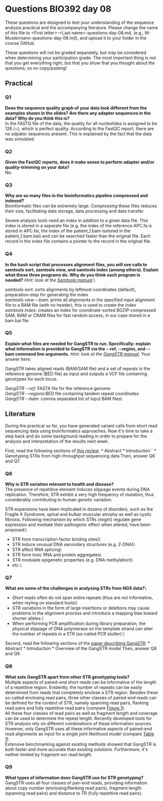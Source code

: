 # Questions BIO392 day 08

These questions are designed to test your understanding of the sequence
analysis practical and the accompanying literature. Please change the
name of this file to \<First letter\>-\<Last name\>-questions-day-08.md,
(e.g., M-Mustermann-questions-day-08.md), and upload it to your folder
in the course GitHub.

These questions will not be graded separately, but may be considered
when determining your participation grade. The most important thing is
not that you get everything right, but that you show that you thought
about the questions; so no copy/pasting!

## Practical

### Q1

**Does the sequence quality graph of your data look different from the
examples shown in the slides? Are there any adapter sequences in the
data? Why do you think this is?**\
In the FASTQ file of the data, the quality for all nucleotides is
assigned to be 126 (\~), which is perfect quality. According to the
FastQC report, there are no adpator sequences present. This is explained
by the fact that the data was simulated.

### Q2

**Given the FastQC reports, does it make sense to perform adapter and/or
quality-trimming on your data?**\
No.

### Q3

**Why are so many files in the bioinformatics pipeline compressed and
indexed?**\
Bioinformatic files can be extremely large. *Compressing* these files
reduces their size, facilitating data storage, data processing and data
transfer.

Severe analysis tools need an *index* in addition to a given data file.
This index is stored in a separate file (e.g. the index of the reference
APC.fa is stored in APC.fai, the index of the patient_1.bam isstored in
the patient_1.bam.bai) and can be searched faster than the original
file. Each record in the index file contains a pointer to the record in
the original file.

### Q4

**In the bash script that processes alignment files, you will see calls
to samtools sort, samtools view, and samtools index (among others).
Explain what these three programs do. Why do you think each program is
needed?** *Hint: look at the [Samtools
manual](http://www.htslib.org/doc/samtools.html)*.\

*samtools sort*: sorts alignments by leftmost coordinates (default),
preparation-step for generating the index\
*samtools view --bam*: prints all alignments in the specified input
alignment file to a BAM file (with no header), this is used to create
the index\
*samtools index*: creates an index for coordinate-sorted
BGZIP-compressed SAM, BAM or CRAM files for fast random access, in our
case stored in a bam.bai file

### Q5

**Explain what files are needed for GangSTR to run. Specifically:
explain what information is provided to GangSTR via the --ref, --region,
and --bam command line arguments.** *Hint: look at the [GangSTR
manual](https://github.com/gymreklab/gangstr).* Your answer here:

GangSTR takes aligned reads (BAM/SAM file) and a set of repeats in the
reference genome (BED file) as input and outputs a VCF file containing
genotypes for each locus.

*GangSTR --ref*: FASTA file for the reference genome\
*GangSTR --regions*:BED file containing tandem repeat coordinates\
*GangSTR --bam*: comma separated list of input BAM files\

## Literature

During the practical so far, you have generated variant calls from short
read sequencing data using bioinformatics approaches. Now it's time to
take a step back and do some background reading in order to prepare for
the analysis and interpretation of the results next week.

First, read the following sections of [this
review](https://www.sciencedirect.com/science/article/pii/S0959437X16301538):
\* Abstract \* Introduction\`\` \* Genotyping STRs from high-throughput
sequencing data Then, answer Q6 and Q7.

### Q6

**Why is STR variation relevant to health and disease?**\
The presence of repetitive element induces slippage events during DNA
replication. Therefore, STR exhibit a very high frequency of mutation,
thus considerably contributing to human genetic variation.

STR expansions have been implicated in dozens of disorders, such as the
Fragile X Syndrome, spinal and bulbar muscular atrophy as well as cystic
fibrosis. Following mechanism by which STRs (might) regulate gene
expression and mediate their pathogenic effect when altered, have been
proposed:\
- STR form transcription factor binding sites)\
- STR induce unusual DNA secondary structures (e.g. Z-DNA)\
- STR affect RNA splicing\
- STR form toxic RNA and protein aggregates\
- STR modulate epigenetic properties (e.g. DNA methylation)\
- etc.\

### Q7

**What are some of the challenges in analysing STRs from NGS data?**\
- Short reads often do not span entire repeats (thus are not
informative, when reyling on standard tools)\
- STR variations in the form of large insertions or deletions may cause
problems in the alignment process and introduce a mapping bias toward
shorter alleles.\
- When performing PCR amplification during library preparation, the
physical slippage of DNA polymerase on the template strand can alter the
number of repeats in a STR (so-called *PCR stutter*).\

Second, read the following sections of the [paper describing
GangSTR](https://academic.oup.com/nar/article/47/15/e90/5518310): \*
Abstract \* Introduction \* Overview of the GangSTR model Then, answer
Q8 and Q9.

### Q8

**What sets GangSTR apart from other STR genotyping tools?**\
Multiple aspects of paired-end short reads can be informative of the
length of a repetitive region. Evidently, the number of repeats can be
easily determined from reads that completely enclose a STR region.
Besides these so-called enclosing read pairs, three other classes of
paired-end reads can be defined for the context of STR, namely spanning
read pairs, flanking read pairs and fully repetitive read pairs (compare
[Figure
1](https://academic.oup.com/view-large/figure/140580719/gkz501fig1.jpg)).\
All these four classes of read pairs as well as fragment length and
coverage can be used to determine the repeat length. Recently developed
tools for STR analysis rely on different combinations of these
information sources. However, only GangSTR uses all these informative
aspects of paired-end read alignments as input for a single joint
likelihood model (compare [Table
1](https://academic.oup.com/view-large/140580717)).\
Extensive benchmarking against existing methods showed that GangSTR is
both faster and more accurate than existing solutions. Furthermore, it's
neither limited by fragment nor read length.

### Q9

**What types of information does GangSTR use for STR genotyping?**\
GangSTR uses all four classes of pair-end reads, providing information
about copy number (enclosing/flanking read pairs), fragment length
(spanning read pairs) and distance to TR (fully repetitive read pairs).
